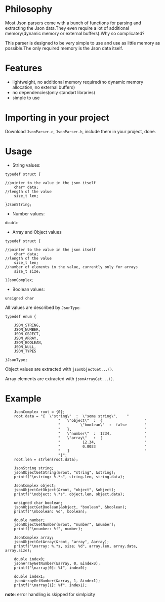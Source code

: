 Philosophy
=====
Most Json parsers come with a bunch of functions for parsing and extracting the Json data.They even require a lot of additional memory(dynamic memory or external buffers).Why so complicated?

This parser is designed to be very simple to use and use as little memory as possible.The only required memory is the Json data itself.


Features
=====
* lightweight, no additional memory required(no dynamic memory allocation, no external buffers) 
* no dependencies(only standart libraries)
* simple to use

Importing in your project
====
Download `JsonParser.c`, `JsonParser.h`, include them in your project, done.

Usage
====
* String values:
```
typedef struct {

//pointer to the value in the json itself
    char* data;
//length of the value
    size_t len;
    
}JsonString;
```
* Number values:
```
double
```
* Array and Object values
```
typedef struct {

//pointer to the value in the json itself
    char* data;
//length of the value
    size_t len;
//number of elements in the value, currently only for arrays
    size_t size;
    
}JsonComplex;
```
* Boolean values:
```
unsigned char
```

All values are described by `JsonType`:
```
typedef enum {

    JSON_STRING,
    JSON_NUMBER,
    JSON_OBJECT,
    JSON_ARRAY,
    JSON_BOOLEAN,
    JSON_NULL,
    JSON_TYPES

}JsonType;
```
Object values are extracted with `jsonObjectGet...()`.

Array elements are extracted with `jsonArrayGet...()`.

Example
===
```
    JsonComplex root = {0};
    root.data = "{  \"string\"  :  \"some string\",    "
                        "   \"object\"  :  {                   "
                        "         \"boolean\"  :  false        "
                        "   },                                 "
                        "   \"number\"  :  1234,               "
                        "   \"array\"   :  [                   "
                        "          12.34,                      "
                        "          0.0023                      "
                        "   ]                                  "
                        "}";
    root.len = strlen(root.data);

    JsonString string;
    jsonObjectGetString(&root, "string", &string);
    printf("\nstring: %.*s", string.len, string.data);

    JsonComplex object;
    jsonObjectGetObject(&root, "object", &object);
    printf("\nobject: %.*s", object.len, object.data);

    unsigned char boolean;
    jsonObjectGetBoolean(&object, "boolean", &boolean);
    printf("\nboolean: %d", boolean);

    double number;
    jsonObjectGetNumber(&root, "number", &number);
    printf("\nnumber: %f", number);

    JsonComplex array;
    jsonObjectGetArray(&root, "array", &array);
    printf("\narray: %.*s, size; %d", array.len, array.data, array.size);

    double index0;
    jsonArrayGetNumber(&array, 0, &index0);
    printf("\narray[0]: %f", index0);

    double index1;
    jsonArrayGetNumber(&array, 1, &index1);
    printf("\narray[1]: %f", index1);
```
**note**: error handling is skipped for simlpicity
